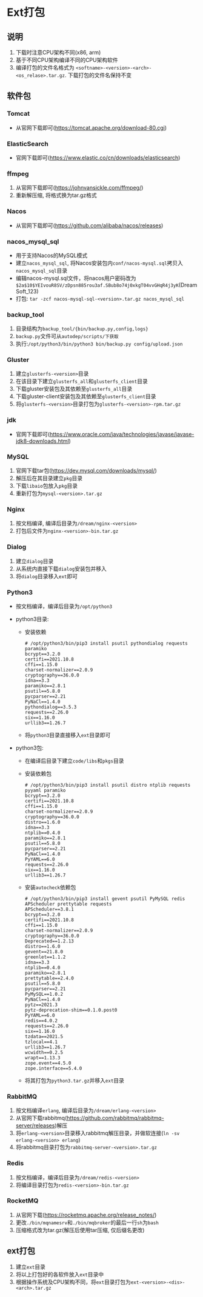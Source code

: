 # Ext打包

## 说明

1. 下载时注意CPU架构不同(x86, arm)
2. 基于不同CPU架构编译不同的CPU架构软件
3. 编译打包的文件名格式为 `<softname>-<version>-<arch>-<os_relase>.tar.gz`. 下载打包的文件名保持不变



## 软件包

### Tomcat

- 从官网下载即可(https://tomcat.apache.org/download-80.cgi)



### ElasticSearch

- 官网下载即可(https://www.elastic.co/cn/downloads/elasticsearch)



### ffmpeg

1. 从官网下载即可(https://johnvansickle.com/ffmpeg/)
2. 重新解压缩, 将格式换为tar.gz格式



### Nacos

- 从官网下载即可(https://github.com/alibaba/nacos/releases)



### nacos_mysql_sql

- 用于支持Nacos的MySQL模式
- 建立`nacos_mysql_sql`, 将Nacos安装包内`conf/nacos-mysql.sql`拷贝入`nacos_mysql_sql`目录
- 编辑nacos-mysql.sql文件，将nacos用户密码改为`$2a$10$YEIvouR8SV/zDpsn885rou3af.SBub8o74j0xkgT04vvGHqR4j3yK`(DreamSoft_123)
- 打包: `tar -zcf nacos-mysql-sql-<version>.tar.gz nacos_mysql_sql`



### backup_tool

1. 目录结构为`backup_tool/{bin/backup.py,config,logs}`
2. `backup.py`文件可从`autodep/scripts/下获取`
3. 执行:`/opt/python3/bin/python3 bin/backup.py config/upload.json`



### Gluster

1. 建立`glusterfs-<version>`目录
2. 在该目录下建立`glusterfs_all`和`glusterfs_client`目录
3. 下载gluster安装包及其依赖至`glusterfs_all`目录
4. 下载gluster-client安装包及其依赖至`glusterfs_client`目录
5. 将`glusterfs-<version>`目录打包为`glusterfs-<version>-rpm.tar.gz`



### jdk

- 官网下载即可(https://www.oracle.com/java/technologies/javase/javase-jdk8-downloads.html)



### MySQL

1. 官网下载tar包(https://dev.mysql.com/downloads/mysql/)
2. 解压后在其目录建立`pkg`目录
3. 下载`libaio`包放入`pkg`目录
4. 重新打包为`mysql-<version>.tar.gz`



### Nginx

1. 按文档编译, 编译后目录为`/dream/nginx-<version>`
2. 打包后文件为`nginx-<version>-bin.tar.gz`



### Dialog

1. 建立`dialog`目录
2. 从系统内直接下载`dialog`安装包并移入
3. 将`dialog`目录移入`ext`即可



### Python3

- 按文档编译，编译后目录为`/opt/python3`

- python3目录:
  - 安装依赖
  
    ```
    # /opt/python3/bin/pip3 install psutil pythondialog requests paramiko
    bcrypt==3.2.0
    certifi==2021.10.8
    cffi==1.15.0
    charset-normalizer==2.0.9
    cryptography==36.0.0
    idna==3.3
    paramiko==2.8.1
    psutil==5.8.0
    pycparser==2.21
    PyNaCl==1.4.0
    pythondialog==3.5.3
    requests==2.26.0
    six==1.16.0
    urllib3==1.26.7
    ```
  
  - 将`python3`目录直接移入`ext`目录即可
  
- python3包: 
  - 在编译后目录下建立`code/libs`和`pkgs`目录
  
  - 安装依赖包
  
    ```shell
    # /opt/python3/bin/pip3 install psutil distro ntplib requests pyyaml paramiko
    bcrypt==3.2.0
    certifi==2021.10.8
    cffi==1.15.0
    charset-normalizer==2.0.9
    cryptography==36.0.0
    distro==1.6.0
    idna==3.3
    ntplib==0.4.0
    paramiko==2.8.1
    psutil==5.8.0
    pycparser==2.21
    PyNaCl==1.4.0
    PyYAML==6.0
    requests==2.26.0
    six==1.16.0
    urllib3==1.26.7
    ```
  
  - 安装`autocheck`依赖包
  
    ``` shell
    # /opt/python3/bin/pip3 install gevent psutil PyMySQL redis APScheduler prettytable requests
    APScheduler==3.8.1
    bcrypt==3.2.0
    certifi==2021.10.8
    cffi==1.15.0
    charset-normalizer==2.0.9
    cryptography==36.0.0
    Deprecated==1.2.13
    distro==1.6.0
    gevent==21.8.0
    greenlet==1.1.2
    idna==3.3
    ntplib==0.4.0
    paramiko==2.8.1
    prettytable==2.4.0
    psutil==5.8.0
    pycparser==2.21
    PyMySQL==1.0.2
    PyNaCl==1.4.0
    pytz==2021.3
    pytz-deprecation-shim==0.1.0.post0
    PyYAML==6.0
    redis==4.0.2
    requests==2.26.0
    six==1.16.0
    tzdata==2021.5
    tzlocal==4.1
    urllib3==1.26.7
    wcwidth==0.2.5
    wrapt==1.13.3
    zope.event==4.5.0
    zope.interface==5.4.0
    ```
  
  - 将其打包为`python3.tar.gz`并移入`ext`目录



### RabbitMQ

1. 按文档编译`erlang`, 编译后目录为`/dream/erlang-<version>`
2. 从官网下载rabbitmq(https://github.com/rabbitmq/rabbitmq-server/releases)解压
3. 将`erlang-<version>`目录移入rabbitmq解压目录，并做软连接(`ln -sv erlang-<version> erlang`)
4. 将rabbitmq目录打包为`rabbitmq-server-<version>.tar.gz`



### Redis

1. 按文档编译，编译后目录为`/dream/redis-<version>`
2. 将编译目录打包为`redis-<version>-bin.tar.gz`



### RocketMQ

1. 从官网下载(https://rocketmq.apache.org/release_notes/)
2. 更改`./bin/mqnamesrv`和`./bin/mqbroker`的最后一行`sh`为`bash`
3. 压缩格式改为tar.gz(解压后使用tar压缩, 仅后缀名更改)




## ext打包

1. 建立`ext`目录
2. 将以上打包好的各软件放入`ext`目录中
3. 根据操作系统及CPU架构不同，将`ext`目录打包为`ext-<version>-<dis>-<arch>.tar.gz`

